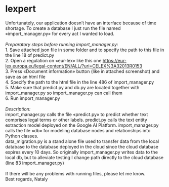 # lexpert

Unfortunately, our application doesn’t have an interface because of time shortage. To create a database I just run the file named «import_manager.py» for every act I wanted to load.
<br>
<br>*Preparatory steps before running import_manager.py:*
<br> 1. Save attached json file in some folder and to specify the path to this file in the line 18 of predict.py
<br> 2. Open a regulation on «eur-lex» like this one https://eur-lex.europa.eu/legal-content/EN/ALL/?uri=CELEX%3A32013R0153
<br> 3. Press «Document information» button (like in attached screenshot) and save as an html file
<br> 4. Specify the path to the html file in the line 486 of import_manager.py
<br> 5. Make sure that predict.py and db.py are located together with import_manager.py so import_manager.py can call them
<br> 6. Run import_manager.py
<br> 
<br>*Description:*
<br>import_manager.py calls the file «predict.py» to predict whether text comprises legal terms or other labels. predict.py calls the text entity extraction model deployed on the Google AI Platform. import_manager.py calls the file «db» for modeling database nodes and relationships into Python classes.
<br>data_migration.py is a stand alone file used to transfer data from the local database to the database deployed in the cloud since the cloud database expires every 10 days. So originally import_manager.py writes data to the local db, but to alleviate testing I change path directly to the cloud database (line 83 import_manager.py)
<br> 
<br>If there will be any problems with running files, please let me know.
<br>Best regards, Nataly

